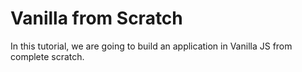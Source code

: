 # Vanilla from Scratch

In this tutorial, we are going to build an application in Vanilla JS from complete scratch.